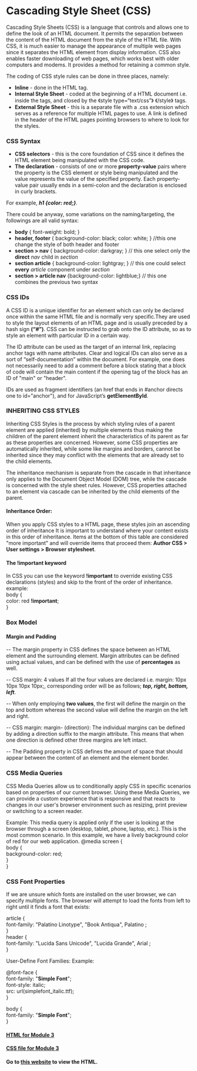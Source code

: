 # Cascading Style Sheet (CSS)

Cascading Style Sheets (CSS) is a language that controls and allows one to define the look of an HTML document. It permits the separation between the content of the HTML document from the style of the HTML file. With CSS, it is much easier to manage the appearance of multiple web pages since it separates the HTML element from display information. CSS also enables faster downloading of web pages, which works best with older computers and modems. It provides a method for retaining a common style.

The coding of CSS style rules can be done in three places, namely:

* **Inline** - done in the HTML tag.
* **Internal Style Sheet** - coded at the beginning of a HTML document i.e. inside the <head></head> tags, and closed by the 《style type=“text/css”》 《/style》 tags.
* **External Style Sheet** - this is a separate file with a .css extension which serves as a reference for multiple HTML pages to use. A link is defined in the header of the HTML pages pointing browsers to where to look for the styles.

### CSS Syntax

* **CSS selectors** - this is the core foundation of CSS since it defines the HTML element being manipulated with the CSS code.
* **The declaration** - consists of one or more **property-value** pairs where the property is the CSS element or style being manipulated and the value represents the value of the specified property. Each property-value pair usually ends in a semi-colon and the declaration is enclosed in curly brackets. 

For example, <em><strong>h1 {color: red;}</strong></em>.

There could be anyway, some variations on the naming/targeting, the followings are all valid syntax:

* **body** { font-weight: bold; } 
* **header, footer** { background-color: black; color: white; } //this one change the style of both header and footer
* **section > nav** { background-color: darkgray; }  // this one select only the **direct** *nav* child in *section*
* **section article** { background-color: lightgray; } // this one could select **every** *article* component under *section*
* **section > article nav** {background-color: lightblue;} // this one combines the previous two syntax

### CSS IDs

A CSS ID is a unique identifier for an element which can only be declared once within the same HTML file and is normally very specific.They are used to style the layout elements of an HTML page and is usually preceded by a hash sign **(“#”)**. CSS can be instructed to grab onto the ID attribute, so as to style an element with particular ID in a certain way.

The ID attribute can be used as the target of an internal link, replacing anchor tags with name attributes. Clear and logical IDs can also serve as a sort of “self-documentation” within the document. For example, one does not necessarily need to add a comment before a block stating that a block of code will contain the main content if the opening tag of the block has an ID of "main" or "header".

IDs are used as fragment identifiers (an href that ends in #anchor directs one to id="anchor"), and for JavaScript’s **getElementById**.


### INHERITING CSS STYLES

Inheriting CSS Styles is the process by which styling rules of a parent element are applied (inherited) by multiple elements thus making the children of the parent element inherit the characteristics of its parent as far as these properties are concerned. However, some CSS properties are automatically inherited, while some like margins and borders, cannot be inherited since they may conflict with the elements that are already set to the child elements.

The inheritance mechanism is separate from the cascade in that inheritance only applies to the Document Object Model (DOM) tree, while the cascade is concerned with the style sheet rules. However, CSS properties attached to an element via cascade can be inherited by the child elements of the parent.

#### Inheritance Order:
When you apply CSS styles to a HTML page, these styles join an ascending order of inheritance It is important to understand where your content exists in this order of inheritance. Items at the bottom of this table are considered "more important" and will override items that proceed them: **Author CSS > User settings > Browser stylesheet**.

#### The !important keyword
In CSS you can use the keyword **!important** to override existing CSS declarations (styles) and skip to the front of the order of inheritance.
example:<br/>
body {<br/>
    color: red **!important**;<br/>
}<br/>


### Box Model

#### Margin and Padding

-- The margin property in CSS defines the space between an HTML element and the surrounding element. Margin attributes can be defined using actual values, and can be defined with the use of **percentages** as well. 

-- CSS margin: 4 values If all the four values are declared i.e. margin: 10px 10px 10px 10px;, corresponding order will be as follows; ***top, right, bottom, left***.

-- When only employing **two values**, the first will define the margin on the top and bottom whereas the second value will define the margin on the left and right.

-- CSS margin: margin- (direction): The individual margins can be defined by adding a direction suffix to the margin attribute. This means that when one direction is defined other three margins are left intact.

-- The Padding property in CSS defines the amount of space that should appear between the content of an element and the element border.

### CSS Media Queries

CSS Media Queries allow us to conditionally apply CSS in specific scenarios based on properties of our current browser. Using these Media Queries, we can provide a custom experience that is responsive and that reacts to changes in our user's browser environment such as resizing, print preview or switching to a screen reader.

Example:
This media query is applied only if the user is looking at the browser through a screen (desktop, tablet, phone, laptop, etc.). This is the most common scenario. In this example, we have a lively background color of red for our web application.
@media screen {<br/>
    body {<br/>
        background-color: red;<br/>
    }<br/>
}<br/>


### CSS Font Properties

If we are unsure which fonts are installed on the user browser, we can specify multiple fonts. The browser will attempt to load the fonts from left to right until it finds a font that exists:

article {<br/>
    font-family: "Palatino Linotype", "Book Antiqua", Palatino ;<br/>
}<br/>
header {<br/>
    font-family: "Lucida Sans Unicode", "Lucida Grande", Arial ;<br/>
}<br/>

User-Define Font Families:
Example:

@font-face {<br/>
    font-family: "**Simple Font**";<br/>
    font-style: italic;<br/>
    src: url(simplefont_italic.ttf);<br/>
}<br/>

body {<br/>
    font-family: "**Simple Font**";  <br/>
}<br/>


#### [HTML for Module 3](https://github.com/yang0339/HTML-LearningMaterial/blob/master/Module_3.html)
#### [CSS file for Module 3](https://github.com/yang0339/HTML-LearningMaterial/blob/master/Module_3.html)
#### Go to [this website](http://htmlpreview.github.io/?) to view the HTML.
